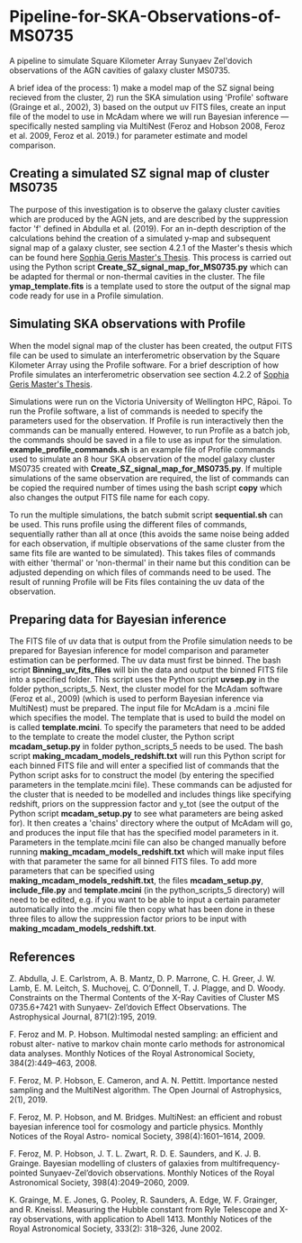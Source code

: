 # Pipeline-for-SKA-Observations-of-MS0735
A pipeline to simulate Square Kilometer Array Sunyaev Zel'dovich observations of the AGN cavities of galaxy cluster MS0735. 

A brief idea of the process: 1) make a model map of the SZ signal being recieved from the cluster, 2) run the SKA simulation using 'Profile' software (Grainge et al., 2002), 3) based on the output uv FITS files, create an input file of the model to use in McAdam where we will run Bayesian inference — specifically nested sampling via MultiNest (Feroz and Hobson 2008, Feroz et al. 2009, Feroz et al. 2019.) for parameter estimate and model comparison.

## Creating a simulated SZ signal map of cluster MS0735
The purpose of this investigation is to observe the galaxy cluster cavities which are produced by the AGN jets, and are described by the suppression factor 'f' defined in Abdulla et al. (2019). For an in-depth description of the calculations behind the creation of a simulated y-map and subsequent signal map of a galaxy cluster, see section 4.2.1 of the Master's thesis which can be found here [Sophia Geris Master's Thesis](https://vuw-my.sharepoint.com/:b:/g/personal/gerisso_staff_vuw_ac_nz1/Ed5ZLI0h3r1DmTRMXnmXU3wBA6ukzjePt2zDtwWFgKZh9g?e=fAg5I5). This process is carried out using the Python script **Create_SZ_signal_map_for_MS0735.py** which can be adapted for thermal or non-thermal cavities in the cluster. The file **ymap_template.fits** is a template used to store the output of the signal map code ready for use in a Profile simulation. 

## Simulating SKA observations with Profile
When the model signal map of the cluster has been created, the output FITS file can be used to simulate an interferometric observation by the Square Kilometer Array using the Profile software. For a brief description of how Profile simulates an interferometric observation see section 4.2.2 of [Sophia Geris Master's Thesis](https://vuw-my.sharepoint.com/:b:/g/personal/gerisso_staff_vuw_ac_nz1/Ed5ZLI0h3r1DmTRMXnmXU3wBA6ukzjePt2zDtwWFgKZh9g?e=fAg5I5). 

Simulations were run on the Victoria University of Wellington HPC, Rāpoi. To run the Profile software, a list of commands is needed to specify the parameters used for the observation. If Profile is run interactively then the commands can be manually entered. However, to run Profile as a batch job, the commands should be saved in a file to use as input for the simulation. **example_profile_commands.sh** is an example file of Profile commands used to simulate an 8 hour SKA observation of the model galaxy cluster MS0735 created with **Create_SZ_signal_map_for_MS0735.py**. If multiple simulations of the same observation are required, the list of commands can be copied the required number of times using the bash script **copy** which also changes the output FITS file name for each copy.

To run the multiple simulations, the batch submit script **sequential.sh** can be used. This runs profile using the different files of commands, sequentially rather than all at once (this avoids the same noise being added for each observation, if multiple observations of the same cluster from the same fits file are wanted to be simulated). This takes files of commands with either 'thermal' or 'non-thermal' in their name but this condition can be adjusted depending on which files of commands need to be used. The result of running Profile will be Fits files containing the uv data of the observation.

## Preparing data for Bayesian inference
The FITS file of uv data that is output from the Profile simulation needs to be prepared for Bayesian inference for model comparison and parameter estimation can be performed. The uv data must first be binned. The bash script **Binning_uv_fits_files** will bin the data and output the binned FITS file into a specified folder. This script uses the Python script **uvsep.py** in the folder python_scripts_5. Next, the cluster model for the McAdam software (Feroz et al., 2009) (which is used to perform Bayesian inference via MultiNest) must be prepared. The input file for McAdam is a .mcini file which specifies the model. The template that is used to build the model on is called **template.mcini**. To specify the parameters that need to be added to the template to create the model cluster, the Python script **mcadam_setup.py** in folder python_scripts_5 needs to be used. The bash script **making_mcadam_models_redshift.txt** will run this Python script for each binned FITS file and will enter a specified list of commands that the Python script asks for to construct the model (by entering the specified parameters in the template.mcini file). These commands can be adjusted for the cluster that is needed to be modelled and includes things like specifying redshift, priors on the suppression factor and y_tot (see the output of the Python script **mcadam_setup.py** to see what parameters are being asked for). It then creates a 'chains' directory where the output of McAdam will go, and produces the input file that has the specified model parameters in it. Parameters in the template.mcini file can also be changed manually before running **making_mcadam_models_redshift.txt** which will make input files with that parameter the same for all binned FITS files. To add more parameters that can be specified using **making_mcadam_models_redshift.txt**, the files **mcadam_setup.py**, **include_file.py** and **template.mcini** (in the python_scripts_5 directory) will need to be edited, e.g. if you want to be able to input a certain parameter automatically into the .mcini file then copy what has been done in these three files to allow the suppression factor priors to be input with **making_mcadam_models_redshift.txt**.

## References
Z. Abdulla, J. E. Carlstrom, A. B. Mantz, D. P. Marrone, C. H. Greer, J. W. Lamb, E. M. Leitch, S. Muchovej, C. O’Donnell, T. J. Plagge, and D. Woody. Constraints on the Thermal Contents of the X-Ray Cavities of Cluster MS 0735.6+7421 with Sunyaev- Zel’dovich Effect Observations. The Astrophysical Journal, 871(2):195, 2019.

F. Feroz and M. P. Hobson. Multimodal nested sampling: an efficient and robust alter- native to markov chain monte carlo methods for astronomical data analyses. Monthly Notices of the Royal Astronomical Society, 384(2):449–463, 2008.

F. Feroz, M. P. Hobson, E. Cameron, and A. N. Pettitt. Importance nested sampling and the MultiNest algorithm. The Open Journal of Astrophysics, 2(1), 2019.

F. Feroz, M. P. Hobson, and M. Bridges. MultiNest: an efficient and robust bayesian inference tool for cosmology and particle physics. Monthly Notices of the Royal Astro- nomical Society, 398(4):1601–1614, 2009.

F. Feroz, M. P. Hobson, J. T. L. Zwart, R. D. E. Saunders, and K. J. B. Grainge. Bayesian modelling of clusters of galaxies from multifrequency-pointed Sunyaev-Zel’dovich observations. Monthly Notices of the Royal Astronomical Society, 398(4):2049–2060, 2009.

K. Grainge, M. E. Jones, G. Pooley, R. Saunders, A. Edge, W. F. Grainger, and R. Kneissl. Measuring the Hubble constant from Ryle Telescope and X-ray observations, with application to Abell 1413. Monthly Notices of the Royal Astronomical Society, 333(2): 318–326, June 2002.
